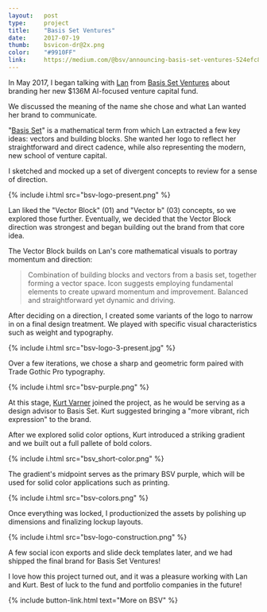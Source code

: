```yaml
---
layout:   post
type:     project
title:    "Basis Set Ventures"
date:     2017-07-19
thumb:    bsvicon-dr@2x.png
color:    "#9910FF"
link:     https://medium.com/@bsv/announcing-basis-set-ventures-524efc85e7b9
---
```


In May 2017, I began talking with [Lan](https://www.linkedin.com/in/xuezhao-lan-50aa1a1/) from [Basis Set Ventures](https://basisset.ventures/) about branding her new $136M AI-focused venture capital fund.

We discussed the meaning of the name she chose and what Lan wanted her brand to communicate.

"[Basis Set](https://en.wikipedia.org/wiki/Basis_(linear_algebra))" is a mathematical term from which Lan extracted a few key ideas: vectors and building blocks. She wanted her logo to reflect her straightforward and direct cadence, while also representing the modern, new school of venture capital.

I sketched and mocked up a set of divergent concepts to review for a sense of direction.

{% include i.html src="bsv-logo-present.png" %}

Lan liked the "Vector Block" (01) and "Vector b" (03) concepts, so we explored those further. Eventually, we decided that the Vector Block direction was strongest and began building out the brand from that core idea.

The Vector Block builds on Lan's core mathematical visuals to portray momentum and direction:

> Combination of building blocks and vectors from a basis set, together forming a vector space. Icon suggests employing fundamental elements to create upward momentum and improvement. Balanced and straightforward yet dynamic and driving.

After deciding on a direction, I created some variants of the logo to narrow in on a final design treatment. We played with specific visual characteristics such as weight and typography.

{% include i.html src="bsv-logo-3-present.jpg" %}

Over a few iterations, we chose a sharp and geometric form paired with Trade Gothic Pro typography.

{% include i.html src="bsv-purple.png" %}

At this stage, [Kurt Varner](https://twitter.com/kurtvarner) joined the project, as he would be serving as a design advisor to Basis Set. Kurt suggested bringing a "more vibrant, rich expression" to the brand.

After we explored solid color options, Kurt introduced a striking gradient and we built out a full pallete of bold colors.

{% include i.html src="bsv_short-color.png" %}

The gradient's midpoint serves as the primary BSV purple, which will be used for solid color applications such as printing.

{% include i.html src="bsv-colors.png" %}

Once everything was locked, I productionized the assets by polishing up dimensions and finalizing lockup layouts.

{% include i.html src="bsv-logo-construction.png" %}

A few social icon exports and slide deck templates later, and we had shipped the final brand for Basis Set Ventures!

I love how this project turned out, and it was a pleasure working with Lan and Kurt. Best of luck to the fund and portfolio companies in the future!

{% include button-link.html text="More on BSV" %}
